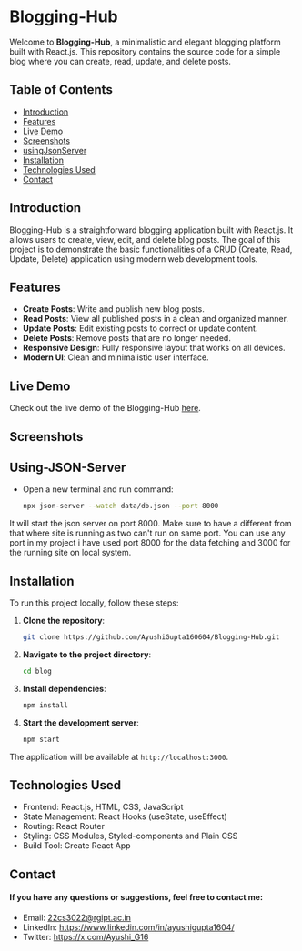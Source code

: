 # Blogging-Hub

Welcome to **Blogging-Hub**, a minimalistic and elegant blogging platform built with React.js. This repository contains the source code for a simple blog where you can create, read, update, and delete posts.

## Table of Contents

- [Introduction](#introduction)
- [Features](#features)
- [Live Demo](#live-demo)
- [Screenshots](#screenshots)
- [usingJsonServer](#Using-JSON-Server)
- [Installation](#installation)
- [Technologies Used](#technologies-used)
- [Contact](#contact)

## Introduction

Blogging-Hub is a straightforward blogging application built with React.js. It allows users to create, view, edit, and delete blog posts. The goal of this project is to demonstrate the basic functionalities of a CRUD (Create, Read, Update, Delete) application using modern web development tools.

## Features

- **Create Posts**: Write and publish new blog posts.
- **Read Posts**: View all published posts in a clean and organized manner.
- **Update Posts**: Edit existing posts to correct or update content.
- **Delete Posts**: Remove posts that are no longer needed.
- **Responsive Design**: Fully responsive layout that works on all devices.
- **Modern UI**: Clean and minimalistic user interface.

## Live Demo

Check out the live demo of the Blogging-Hub [here](your_live_demo_link).

## Screenshots

## Using-JSON-Server
- Open a new terminal and run command:
   ```bash
   npx json-server --watch data/db.json --port 8000
It will start the json server on port 8000.
Make sure to have a different from that where site is running as two can't run on same port.
You can use any port in my project i have used port 8000 for the data fetching and 3000 for the running site on local system.

## Installation

To run this project locally, follow these steps:

1. **Clone the repository**:
   ```bash
   git clone https://github.com/AyushiGupta160604/Blogging-Hub.git
2. **Navigate to the project directory**:
   ```bash
   cd blog
3. **Install dependencies**:
   ```bash
   npm install
4. **Start the development server**:
   ```bash
   npm start

The application will be available at `http://localhost:3000`.

## Technologies Used
- Frontend: React.js, HTML, CSS, JavaScript
- State Management: React Hooks (useState, useEffect)
- Routing: React Router
- Styling: CSS Modules, Styled-components and Plain CSS
- Build Tool: Create React App

## Contact
#### If you have any questions or suggestions, feel free to contact me:
- Email: 22cs3022@rgipt.ac.in
- LinkedIn: https://www.linkedin.com/in/ayushigupta1604/
- Twitter: https://x.com/Ayushi_G16
